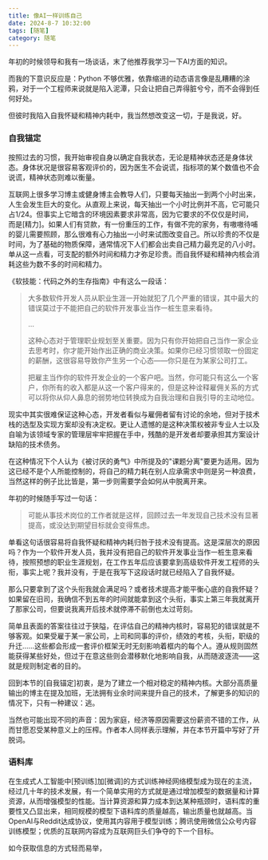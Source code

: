 ```yaml
---
title: 像AI一样训练自己
date: 2024-8-7 10:32:00
tags: [随笔]
category: 随笔
---
```


年初的时候领导和我有一场谈话，末了他推荐我学习一下AI方面的知识。

而我的下意识反应是：Python 不够优雅，依靠缩进的动态语言像是乱糟糟的涂鸦，对于一个工程师来说就是陷入泥潭，只会让把自己弄得脏兮兮，而不会得到任何好处。

但彼时我陷入自我怀疑和精神内耗中，我当然想改变这一切，于是我说，好。



### 自我锚定

按照过去的习惯，我开始审视自身以确定自我状态，无论是精神状态还是身体状态。身体状况是很容易客观评价的，因为医生不会说谎，指标项的某个数值也不会说谎，精神状态则难以衡量。

互联网上很多学习博主或健身博主会教导人们，只要每天抽出一到两个小时出来，人生会发生巨大的变化。从直观上来说，每天抽出一个小时比例并不高，它可能只占1/24。但事实上它暗含的环境因素要求非常高，因为它要求的不仅仅是时间，而是[精力]。如果人们有贷款，有一份重压的工作，有做不完的家务，有嗷嗷待哺的婴儿需要照顾，那么很难有心力抽出一小时来试图改变自己。所以珍贵的不仅是时间，为了基础的物质保障，通常情况下人们都会出卖自己精力最充足的八小时。单从这一点看，可支配的额外时间和精力才弥足珍贵。而自我怀疑和精神内核会消耗这些为数不多的时间和精力。

《软技能：代码之外的生存指南》中有这么一段话：

> 大多数软件开发人员从职业生涯一开始就犯了几个严重的错误，其中最大的错误莫过于不能把自己的软件开发事业当作一桩生意来看待。
>
> ...
>
> 这种心态对于管理职业规划至关重要。因为只有你开始把自己当作一家企业去思考时，你才能开始作出正确的商业决策。如果你已经习惯领取一份固定的薪酬，这很容易导致你产生另一个心态——你只是在为某家公司打工。
>
> 把雇主当作你的软件开发企业的一个客户吧。当然，你可能只有这么一个客户，你所有的收入都是从这一个客户得来的，但是这种诠释雇佣关系的方式可以将你从仰人鼻息的弱势地位转换成为自我治理和自我引导的主动地位。

现实中其实很难保证这种心态，开发者看似与雇佣者留有讨论的余地，但对于技术栈的选型及实现方案却没有决定权。更让人遗憾的是这种决策权被非专业人士以及自喻为该领域专家的管理层牢牢把握在手中，残酷的是开发者却要承担其方案设计缺陷的技术债务。

在这种情况下个人认为《被讨厌的勇气》中所提及的"课题分离"要更为适用。因为这已经不是个人所能控制的，将自己的精力耗在别人应承需求中则是另一种浪费，当然这样的例子比比皆是，第一步则需要学会如何从中脱离开来。

年初的时候随手写过一句话：

> 可能从事技术岗位的工作者就是这样，回顾过去一年发现自己技术没有显著提高，或没达到期望目标就会变得焦虑。

单看这句话很容易将自我怀疑和精神内耗归咎于技术没有提高。这是深层次的原因吗？作为一个软件开发人员，我并没有把自己的软件开发事业当作一桩生意来看待，按照预想的职业生涯规划，在工作五年后应该要拿到高级软件开发工程师的头衔，事实上呢？我并没有，于是在我写下这段话时就已经陷入了自我怀疑。

那么只要拿到了这个头衔我就会满足吗？或者技术提高才能平衡心底的自我怀疑？如果留在旧司，我确信不到五年的时间就能拿到这个头衔，事实上第三年我就离开了那家公司，但要说我离开后技术就停滞不前倒也太过苛刻。

简单且表面的答案往往过于狭隘，在评估自己的精神内核时，容易犯的错误就是不够客观。如果受雇于某一家公司，上司和同事的评价，绩效的考核，头衔，职级的升迁……这些都会形成一套评价框架无时无刻影响着框内的每个人。遵从规则固然能获得某些好处，但过于在意这些则会潜移默化地影响自我，从而随波逐流——这就是规则制定者的目的。

回到本节的[自我锚定]初衷，是为了建立一个相对稳定的精神内核。大部分高质量输出的博主在提及加班，无法拥有业余时间来提升自己的技术，了解更多的知识的情况下，只有一种建议：逃。

当然也可能出现不同的声音：因为家庭，经济等原因需要这份薪资不错的工作，从而甘愿忍受某种意义上的压榨。作者本人同样表示理解，并在本节开篇中写好了开脱词。



### 语料库

在生成式人工智能中[预训练]加[微调]的方式训练神经网络模型成为现在的主流，经过几十年的技术发展，有一个简单实用的方式就是通过增加模型的数据量和计算资源，从而增强模型的性能。当计算资源和算力成本到达某种瓶颈时，语料库的重要性又凸显出来，相同规模的模型下语料库的质量越高，输出质量也就越高。当OpenAI与Reddit达成协议，使用其内容用于模型训练；腾讯使用微信公众号内容训练模型；优质的互联网内容成为互联网巨头们争夺的下一个目标。

如今获取信息的方式轻而易举，





